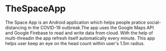 # TheSpaceApp
The Space App is an Android application which helps people pratice social-distancing in the COVID-19 outbreak.The app uses the Google Maps API and Google Firebase to read and write data from cloud. With the help of multi-threadin the app refresh itself automatically every minute. This app helps user keep an eye on the head count within user's 1.5m radius.
